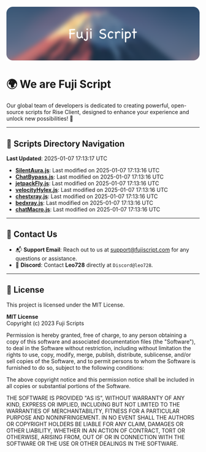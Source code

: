 ![Banner](.github/b.webp)

# 🌍 **We are Fuji Script**

Our global team of developers is dedicated to creating powerful, open-source scripts for Rise Client, designed to enhance your experience and unlock new possibilities! 🌟

---
<!-- SCRIPTS_NAVIGATION_START -->
## 📂 **Scripts Directory Navigation**

**Last Updated**: 2025-01-07 17:13:17 UTC

- **[SilentAura.js](scripts/SilentAura.js)**: Last modified on 2025-01-07 17:13:16 UTC
- **[ChatBypass.js](scripts/ChatBypass.js)**: Last modified on 2025-01-07 17:13:16 UTC
- **[jetpackFly.js](scripts/jetpackFly.js)**: Last modified on 2025-01-07 17:13:16 UTC
- **[velocityHylex.js](scripts/velocityHylex.js)**: Last modified on 2025-01-07 17:13:16 UTC
- **[chestxray.js](scripts/chestxray.js)**: Last modified on 2025-01-07 17:13:16 UTC
- **[bedxray.js](scripts/bedxray.js)**: Last modified on 2025-01-07 17:13:16 UTC
- **[chatMacro.js](scripts/chatMacro.js)**: Last modified on 2025-01-07 17:13:16 UTC

<!-- SCRIPTS_NAVIGATION_END -->

---

## 💬 **Contact Us**  
- 📬 **Support Email**: Reach out to us at [support@fujiscript.com](mailto:support@fujiscript.com) for any questions or assistance.  
- 💬 **Discord**: Contact **Leo728** directly at `Discord@leo728`.

---

## 📜 **License**

This project is licensed under the MIT License.  

**MIT License**  
Copyright (c) 2023 Fuji Scripts  

Permission is hereby granted, free of charge, to any person obtaining a copy of this software and associated documentation files (the "Software"), to deal in the Software without restriction, including without limitation the rights to use, copy, modify, merge, publish, distribute, sublicense, and/or sell copies of the Software, and to permit persons to whom the Software is furnished to do so, subject to the following conditions:  

The above copyright notice and this permission notice shall be included in all copies or substantial portions of the Software.  

THE SOFTWARE IS PROVIDED "AS IS", WITHOUT WARRANTY OF ANY KIND, EXPRESS OR IMPLIED, INCLUDING BUT NOT LIMITED TO THE WARRANTIES OF MERCHANTABILITY, FITNESS FOR A PARTICULAR PURPOSE AND NONINFRINGEMENT. IN NO EVENT SHALL THE AUTHORS OR COPYRIGHT HOLDERS BE LIABLE FOR ANY CLAIM, DAMAGES OR OTHER LIABILITY, WHETHER IN AN ACTION OF CONTRACT, TORT OR OTHERWISE, ARISING FROM, OUT OF OR IN CONNECTION WITH THE SOFTWARE OR THE USE OR OTHER DEALINGS IN THE SOFTWARE.  

